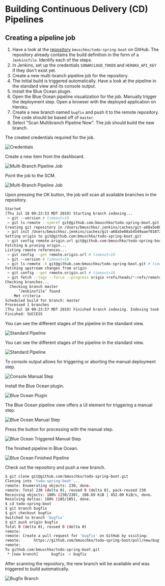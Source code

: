 # Building Continuous Delivery (CD) Pipelines

## Creating a pipeline job

1. Have a look at the [repository](https://github.com/bmuschko/todo-spring-boot) `bmuschko/todo-spring-boot` on GitHub. The repository already contains the build definition in the form of a `Jenkinsfile`. Identify each of the steps.
2. In Jenkins, set up the credentials `SONARCLOUD_TOKEN` and `HEROKU_API_KEY` if they don't exist yet.
3. Create a new multi-branch pipeline job for the repository.
4. The initial build is triggered automatically. Have a look at the pipeline in the standard view and its console output.
5. Install the Blue Ocean plugin.
6. Open the Blue Ocean pipeline visualization for the job. Manually trigger the deployment step. Open a browser with the deployed application on Heroku.
7. Create a new branch named `bugfix` and push it to the remote repository. The code should be based off of `master`.
8. Select "Scan Multibranch Pipeline Now". The job should build the new branch.

The created credentials required for the job.

![Credentials](./images/11-pipeline-job/credentials.png)

Create a new item from the dashboard.

![Multi-Branch Pipeline Job](./images/11-pipeline-job/multi-branch-pipeline-job.png)

Point the job to the SCM.

![Multi-Branch Pipeline Job](./images/11-pipeline-job/job-scm.png)

Upon pressing the OK button, the job will scan all available branches in the repository.

```bash
Started
[Thu Jul 18 09:23:53 MDT 2019] Starting branch indexing...
 > git --version # timeout=10
 > git ls-remote --symref git@github.com:bmuschko/todo-spring-boot.git # timeout=10
Creating git repository in /Users/bmuschko/.jenkins/caches/git-a68a5e08a54549aaef01872e9adb6218
 > git init /Users/bmuschko/.jenkins/caches/git-a68a5e08a54549aaef01872e9adb6218 # timeout=10
Setting origin to git@github.com:bmuschko/todo-spring-boot.git
 > git config remote.origin.url git@github.com:bmuschko/todo-spring-boot.git # timeout=10
Fetching & pruning origin...
Listing remote references...
 > git config --get remote.origin.url # timeout=10
 > git --version # timeout=10
 > git ls-remote -h git@github.com:bmuschko/todo-spring-boot.git # timeout=10
Fetching upstream changes from origin
 > git config --get remote.origin.url # timeout=10
 > git fetch --tags --force --progress origin +refs/heads/*:refs/remotes/origin/* --prune
Checking branches...
  Checking branch master
      ‘Jenkinsfile’ found
    Met criteria
Scheduled build for branch: master
Processed 1 branches
[Thu Jul 18 09:23:57 MDT 2019] Finished branch indexing. Indexing took 4 sec
Finished: SUCCESS
```

You can see the different stages of the pipeline in the standard view.

![Standard Pipeline](./images/11-pipeline-job/standard-pipeline.png)

You can see the different stages of the pipeline in the standard view.

![Standard Pipeline](./images/11-pipeline-job/standard-pipeline.png)

To console output allows for triggering or aborting the manual deployment step.

![Console Manual Step](./images/11-pipeline-job/console-manual-step.png)

Install the Blue Ocean plugin.

![Blue Ocean Plugin](./images/11-pipeline-job/blue-ocean-plugin.png)

The Blue Ocean pipeline view offers a UI element for triggering a manual step.

![Blue Ocean Manual Step](./images/11-pipeline-job/blue-ocean-manual-step.png)

Press the button for processing with the manual step.

![Blue Ocean Triggered Manual Step](./images/11-pipeline-job/triggered-manual-step.png)

The finished pipeline in Blue Ocean.

![Blue Ocean Finished Pipeline](./images/11-pipeline-job/finished-build.png)

Check out the repository and push a new branch.

```bash
$ git clone git@github.com:bmuschko/todo-spring-boot.git
Cloning into 'todo-spring-boot'...
remote: Enumerating objects: 230, done.
remote: Total 230 (delta 0), reused 0 (delta 0), pack-reused 230
Receiving objects: 100% (230/230), 108.69 KiB | 452.00 KiB/s, done.
Resolving deltas: 100% (105/105), done.
$ cd todo-spring-boot
$ git branch bugfix
$ git checkout bugfix
Switched to branch 'bugfix'
$ git push origin bugfix
Total 0 (delta 0), reused 0 (delta 0)
remote:
remote: Create a pull request for 'bugfix' on GitHub by visiting:
remote:      https://github.com/bmuschko/todo-spring-boot/pull/new/bugfix
remote:
To github.com:bmuschko/todo-spring-boot.git
 * [new branch]      bugfix -> bugfix
```

After scanning the repository, the new branch will be available and was triggered to build automatically.

![Bugfix Branch](./images/11-pipeline-job/bugfix-branch.png)